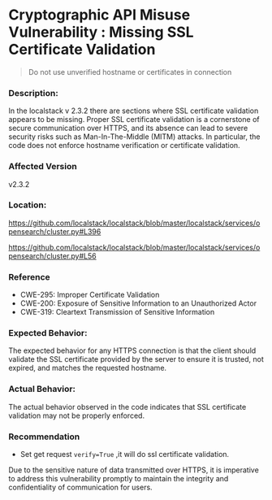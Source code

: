 # Cryptographic API Misuse Vulnerability : Missing SSL Certificate Validation

>  Do not use unverified hostname or certificates in connection

### Description:

In the localstack v 2.3.2 there are sections where SSL certificate validation appears to be missing. Proper SSL certificate validation is a cornerstone of secure communication over HTTPS, and its absence can lead to severe security risks such as Man-In-The-Middle (MITM) attacks. In particular, the code does not enforce hostname verification or certificate validation.

### Affected Version

v2.3.2

### Location:

https://github.com/localstack/localstack/blob/master/localstack/services/opensearch/cluster.py#L396

https://github.com/localstack/localstack/blob/master/localstack/services/opensearch/cluster.py#L56

### Reference

- CWE-295: Improper Certificate Validation  
- CWE-200: Exposure of Sensitive Information to an Unauthorized Actor
- CWE-319: Cleartext Transmission of Sensitive Information

### Expected Behavior:

The expected behavior for any HTTPS connection is that the client should validate the SSL certificate provided by the server to ensure it is trusted, not expired, and matches the requested hostname. 

### Actual Behavior:

The actual behavior observed in the code indicates that SSL certificate validation may not be properly enforced.

### Recommendation

- Set get request `verify=True` ,it will do ssl certificate validation.



Due to the sensitive nature of data transmitted over HTTPS, it is imperative to address this vulnerability promptly to maintain the integrity and confidentiality of communication for  users.





